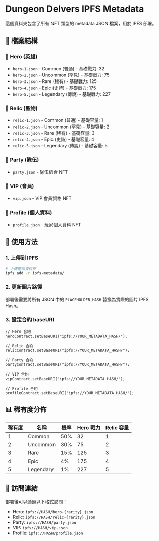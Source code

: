 # Dungeon Delvers IPFS Metadata

這個資料夾包含了所有 NFT 類型的 metadata JSON 檔案，用於 IPFS 部署。

## 📁 檔案結構

### 🦸 Hero (英雄)
- `hero-1.json` - Common (普通) - 基礎戰力: 32
- `hero-2.json` - Uncommon (罕見) - 基礎戰力: 75  
- `hero-3.json` - Rare (稀有) - 基礎戰力: 125
- `hero-4.json` - Epic (史詩) - 基礎戰力: 175
- `hero-5.json` - Legendary (傳說) - 基礎戰力: 227

### 🏺 Relic (聖物)
- `relic-1.json` - Common (普通) - 基礎容量: 1
- `relic-2.json` - Uncommon (罕見) - 基礎容量: 2
- `relic-3.json` - Rare (稀有) - 基礎容量: 3
- `relic-4.json` - Epic (史詩) - 基礎容量: 4
- `relic-5.json` - Legendary (傳說) - 基礎容量: 5

### 👥 Party (隊伍)
- `party.json` - 隊伍組合 NFT

### 👑 VIP (會員)
- `vip.json` - VIP 會員資格 NFT

### 👤 Profile (個人資料)
- `profile.json` - 玩家個人資料 NFT

## 🚀 使用方法

### 1. 上傳到 IPFS
```bash
# 上傳整個資料夾
ipfs add -r ipfs-metadata/
```

### 2. 更新圖片路徑
部署後需要將所有 JSON 中的 `PLACEHOLDER_HASH` 替換為實際的圖片 IPFS Hash。

### 3. 設定合約 baseURI
```solidity
// Hero 合約
heroContract.setBaseURI("ipfs://YOUR_METADATA_HASH/");

// Relic 合約  
relicContract.setBaseURI("ipfs://YOUR_METADATA_HASH/");

// Party 合約
partyContract.setBaseURI("ipfs://YOUR_METADATA_HASH/");

// VIP 合約
vipContract.setBaseURI("ipfs://YOUR_METADATA_HASH/");

// Profile 合約
profileContract.setBaseURI("ipfs://YOUR_METADATA_HASH/");
```

## 📊 稀有度分佈

| 稀有度 | 名稱 | 機率 | Hero 戰力 | Relic 容量 |
|--------|------|------|-----------|------------|
| 1 | Common | 50% | 32 | 1 |
| 2 | Uncommon | 30% | 75 | 2 |
| 3 | Rare | 15% | 125 | 3 |
| 4 | Epic | 4% | 175 | 4 |
| 5 | Legendary | 1% | 227 | 5 |

## 🔗 訪問連結

部署後可以通過以下格式訪問：
- Hero: `ipfs://HASH/hero-{rarity}.json`
- Relic: `ipfs://HASH/relic-{rarity}.json`
- Party: `ipfs://HASH/party.json`
- VIP: `ipfs://HASH/vip.json`
- Profile: `ipfs://HASH/profile.json` 
